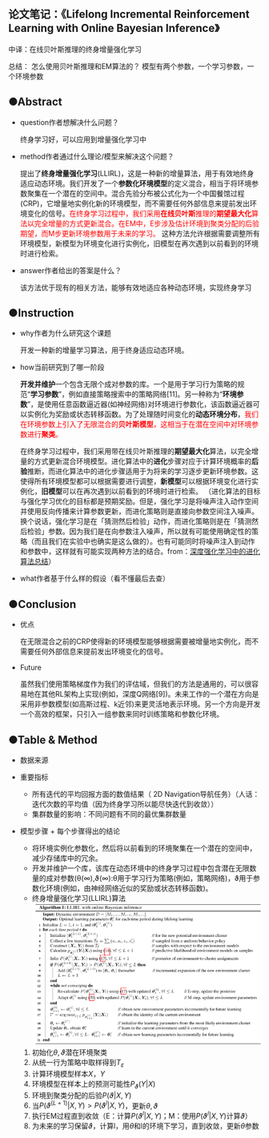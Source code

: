 ##  论文笔记：《Lifelong Incremental Reinforcement Learning with Online Bayesian Inference》

中译：在线贝叶斯推理的终身增量强化学习

总结：
怎么使用贝叶斯推理和EM算法的？
模型有两个参数，一个学习参数，一个环境参数

## ●Abstract

-   question作者想解决什么问题？

    终身学习好，可以应用到增量强化学习中
-   method作者通过什么理论/模型来解决这个问题？

    提出了**终身增量强化学习**(LLIRL)，这是一种新的增量算法，用于有效地终身适应动态环境。我们开发了一个**参数化环境模型**的定义混合，相当于将环境参数聚集在一个潜在的空间中。混合先验分布被公式化为一个中国餐馆过程(CRP)，它增量地实例化新的环境模型，而不需要任何外部信息来提前发出环境变化的信号。<font color=red>在终身学习过程中，我们采用**在线贝叶斯**推理的**期望最大化**算法以完全增量的方式更新混合。在EM中，E步涉及估计环境到聚类分配的后验期望，而M步更新环境参数用于未来的学习。</font> 这种方法允许根据需要调整所有环境模型，新模型为环境变化进行实例化，旧模型在再次遇到以前看到的环境时进行检索。
-   answer作者给出的答案是什么？

	 该方法优于现有的相关方法，能够有效地适应各种动态环境，实现终身学习
    

## ●Instruction

-   why作者为什么研究这个课题
    
    开发一种新的增量学习算法，用于终身适应动态环境。
-   how当前研究到了哪一阶段
    
    **开发并维护**一个包含无限个成对参数的库。一个是用于学习行为策略的规范“**学习参数**”，例如直接策略搜索中的策略网络[11]。另一种称为“**环境参数**”，是使用任意函数逼近器(如神经网络)对环境进行参数化，该函数逼近器可以实例化为奖励或状态转移函数。为了处理随时间变化的**动态环境分布**，<font color=red>我们在环境参数上引入了无限混合的**贝叶斯模型**，这相当于在潜在空间中对环境参数进行**聚类**。</font> 

	在终身学习过程中，我们采用带在线贝叶斯推理的**期望最大化**算法，以完全增量的方式更新混合环境模型。进化算法中的**进化**步骤对应于计算环境概率的**后验**推断，而进化算法中的进化步骤适用于为将来的学习逐步更新环境参数。这使得所有环境模型都可以根据需要进行调整，**新模型**可以根据环境变化进行实例化，**旧模型**可以在再次遇到以前看到的环境时进行检索。
	（进化算法的目标与强化学习优化的目标都是预期奖励。但是，强化学习是将噪声注入动作空间并使用反向传播来计算参数更新，而进化策略则是直接向参数空间注入噪声。换个说话，强化学习是在「猜测然后检验」动作，而进化策略则是在「猜测然后检验」参数。因为我们是在向参数注入噪声，所以就有可能使用确定性的策略（而且我们在实验中也确实是这么做的）。也有可能同时将噪声注入到动作和参数中，这样就有可能实现两种方法的结合。from：[深度强化学习中的进化算法总结](https://zhuanlan.zhihu.com/p/189010215)）
-   what作者基于什么样的假设（看不懂最后去查）
    

## ●Conclusion

-   优点
    
    在无限混合之前的CRP使得新的环境模型能够根据需要被增量地实例化，而不需要任何外部信息来提前发出环境变化的信号。
-   Future

	虽然我们使用策略梯度作为我们的评估域，但我们的方法是通用的，可以很容易地在其他RL架构上实现(例如，深度Q网络[9])。未来工作的一个潜在方向是采用非参数模型(如高斯过程、k近邻)来更灵活地表示环境。另一个方向是开发一个高效的框架，只引入一组参数来同时训练策略和参数化环境。
    

## ●Table & Method

-   数据来源
    
-   重要指标
    -  所有迭代的平均回报方面的数值结果（ 2D Navigation导航任务）（人话：迭代次数的平均值（因为终身学习所以能尽快迭代到收敛））
    - 集群数量的影响：不同问题有不同的最优集群数量
-   模型步骤 + 每个步骤得出的结论

	- 将环境实例化参数化，然后将以前看到的环境聚集在一个潜在的空间中，减少存储库中的冗余。
	- 开发并维护一个库，该库在动态环境中的终身学习过程中包含潜在无限数量的成对参数(θ(∞),ϑ(∞):θ用于学习行为策略(例如，策略网络)，ϑ用于参数化环境(例如，由神经网络近似的奖励或状态转移函数)。
	- 终身增量强化学习(LLIRL)算法
	![](Lifelong%20Incremental%20Reinforcement%20Learning%20with%20Online%20Bayesian%20Inference%E5%9C%A8%E7%BA%BF%E8%B4%9D%E5%8F%B6%E6%96%AF%E6%8E%A8%E7%90%86%E7%9A%84%E7%BB%88%E8%BA%AB%E5%A2%9E%E9%87%8F%E5%BC%BA%E5%8C%96%E5%AD%A6%E4%B9%A0_md_files/image.png?v=1&type=image)
	1. 初始化$θ,\vartheta$潜在环境聚类
	2. 从统一行为策略中取样得到$T_\varepsilon$
	3. 计算环境模型样本$X$，$Y$
	4. 环境模型在样本上的预测可能性$P_\vartheta(Y|X)$
	5. 环境到聚类分配的后验$P(\vartheta|X,Y)$
	6. 当$P(\vartheta^{(L+1)}|X,Y) > P(\vartheta^l|X,Y)$，更新$θ,\vartheta$
	7. 执行EM过程直到收敛（E：计算$P(\vartheta^l|X,Y)$；M：使用$P(\vartheta^l|X,Y)$计算$\vartheta$）
	8. 为未来的学习保留$\vartheta$，计算l，用$θ$和l的环境下学习，直到收敛，更新$θ$参数
